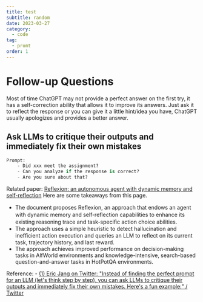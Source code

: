 ```yaml
---
title: test
subtitle: random
date: 2023-03-27
category:
  - code
tag:
  - promt
order: 1
---
```

# Follow-up Questions

Most of time ChatGPT may not provide a perfect answer on the first try, it has a self-correction ability that allows it to improve its answers. Just ask it to reflect the response or you can give it a little hint/idea you have, ChatGPT usually apologizes and provides a better answer.

## Ask LLMs to critique their outputs and immediately fix their own mistakes

```python
Prompt: 
	- Did xxx meet the assignment?
	- Can you analyze if the response is correct?
	- Are you sure about that?
```

Related paper:
[Reflexion: an autonomous agent with dynamic memory and self-reflection](https://arxiv.org/pdf/2303.11366.pdf)
Here are some takeaways from this page.

- The document proposes Reﬂexion, an approach that endows an agent with dynamic memory and self-reﬂection capabilities to enhance its existing reasoning trace and task-speciﬁc action choice abilities.
- The approach uses a simple heuristic to detect hallucination and inefﬁcient action execution and queries an LLM to reﬂect on its current task, trajectory history, and last reward.
- The approach achieves improved performance on decision-making tasks in AlfWorld environments and knowledge-intensive, search-based question-and-answer tasks in HotPotQA environments.

Reference:
	- [(1) Eric Jang on Twitter: &#34;Instead of finding the perfect prompt for an LLM (let&#39;s think step by step), you can ask LLMs to critique their outputs and immediately fix their own mistakes. Here&#39;s a fun example:&#34; / Twitter](https://twitter.com/ericjang11/status/1639882111338573824)
